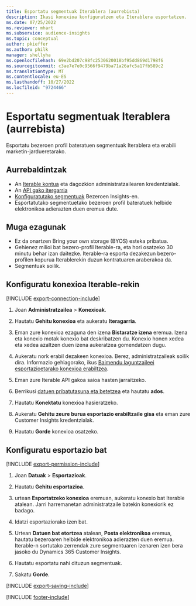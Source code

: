 ```yaml
---
title: Esportatu segmentuak Iterablera (aurrebista)
description: Ikasi konexioa konfiguratzen eta Iterablera esportatzen.
ms.date: 07/25/2022
ms.reviewer: mhart
ms.subservice: audience-insights
ms.topic: conceptual
author: pkieffer
ms.author: philk
manager: shellyha
ms.openlocfilehash: 69e2bd207c98fc2530620018bf95dd869d1798f6
ms.sourcegitcommit: c3ae7e7e0c9566f9479ba71a26afc5a17fb589c2
ms.translationtype: MT
ms.contentlocale: eu-ES
ms.lasthandoff: 10/27/2022
ms.locfileid: "9724466"
---
```

# <a name="export-segments-to-iterable-preview"></a>Esportatu segmentuak Iterablera (aurrebista)

Esportatu bezeroen profil bateratuen segmentuak Iterablera eta erabili marketin-jardueretarako.

## <a name="prerequisites"></a>Aurrebaldintzak

- An [Iterable kontua](https://iterable.com/) eta dagozkion administratzailearen kredentzialak.
- An [API gako itergarria](https://support.iterable.com/hc/en-us/articles/360043464871)
- [Konfiguratutako segmentuak](segments.md) Bezeroen Insights-en.
- Esportatutako segmentuetako bezeroen profil bateratuek helbide elektronikoa adierazten duen eremua dute.

## <a name="known-limitations"></a>Muga ezagunak

- Ez da onartzen Bring your own storage (BYOS) esteka pribatua.
- Gehienez milioi bat bezero-profil Iterable-ra, eta hori osatzeko 30 minutu behar izan daitezke. Iterable-ra esporta dezakezun bezero-profilen kopurua Iterablerekin duzun kontratuaren araberakoa da.
- Segmentuak soilik.

## <a name="set-up-connection-to-iterable"></a>Konfiguratu konexioa Iterable-rekin

[!INCLUDE [export-connection-include](includes/export-connection-admn.md)]

1. Joan **Administratzailea** > **Konexioak**.

1. Hautatu **Gehitu konexioa** eta aukeratu **Iteragarria**.

1. Eman zure konexioa ezaguna den izena **Bistaratze izena** eremua. Izena eta konexio motak konexio bat deskribatzen du. Konexio honen xedea eta xedea azaltzen duen izena aukeratzea gomendatzen dugu.

1. Aukeratu nork erabil dezakeen konexioa. Berez, administratzaileak soilik dira. Informazio gehiagorako, ikus [Baimendu laguntzaileei esportazioetarako konexioa erabiltzea](connections.md#allow-contributors-to-use-a-connection-for-exports).

1. Eman zure Iterable API gakoa saioa hasten jarraitzeko.

1. Berrikusi [datuen pribatutasuna eta betetzea](connections.md#data-privacy-and-compliance) eta hautatu **ados**.

1. Hautatu **Konektatu** konexioa hasieratzeko.

1. Aukeratu **Gehitu zeure burua esportazio erabiltzaile gisa** eta eman zure Customer Insights kredentzialak.

1. Hautatu **Gorde** konexioa osatzeko.

## <a name="configure-an-export"></a>Konfiguratu esportazio bat

[!INCLUDE [export-permission-include](includes/export-permission.md)]

1. Joan **Datuak** > **Esportazioak**.

1. Hautatu **Gehitu esportazioa**.

1. urtean **Esportatzeko konexioa** eremuan, aukeratu konexio bat Iterable atalean. Jarri harremanetan administratzaile batekin konexiorik ez badago.

1. Idatzi esportaziorako izen bat.

1. Urtean **Datuen bat etortzea** atalean, **Posta elektronikoa** eremua, hautatu bezeroaren helbide elektronikoa adierazten duen eremua. Iterable-n sortutako zerrendak zure segmentuaren izenaren izen bera jasoko du Dynamics 365 Customer Insights.

1. Hautatu esportatu nahi dituzun segmentuak.

1. Sakatu **Gorde**.

[!INCLUDE [export-saving-include](includes/export-saving.md)]

[!INCLUDE [footer-include](includes/footer-banner.md)]
